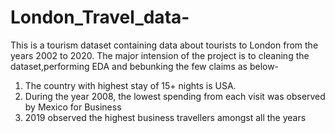 # London_Travel_data-

This is a tourism dataset containing data about tourists to London from the years 2002 to 2020.
The major intension of the project is to cleaning the dataset,performing EDA and bebunking the few claims as below-

1. The country with highest stay of 15+ nights is USA.
2. During the year 2008, the lowest spending from each visit was observed by Mexico for Business
3. 2019 observed the highest business travellers amongst all the years
